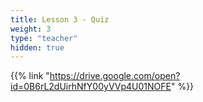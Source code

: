 ```yaml
---
title: Lesson 3 - Quiz
weight: 3
type: "teacher" 
hidden: true 
---
```


{{% link "https://drive.google.com/open?id=0B6rL2dUirhNfY00yVVp4U01NOFE" %}}
